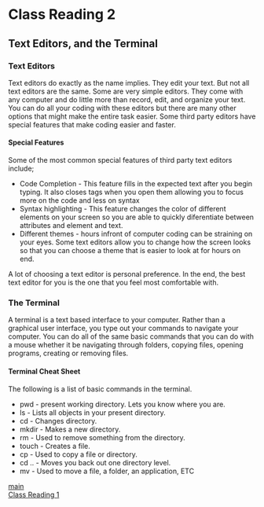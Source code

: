 
# Class Reading 2

## Text Editors, and the Terminal

### Text Editors

Text editors do exactly as the name implies. They edit your text. But not all text editors are the same. Some are very simple editors.  They come with any computer and do little more than record, edit, and organize your text.  You can do all your coding with these editors but there are many other options that might make the entire task easier.  Some third party editors have special features that make coding easier and faster.
#### Special Features
Some of the most common special features of third party text editors include;
* Code Completion - This feature fills in the expected text after you begin typing.  It also closes tags when you open them allowing you to focus more on the code and less on syntax
* Syntax highlighting - This feature changes the color of different elements on your screen so you are able to quickly diferentiate between attributes and element and text.
* Different themes - hours infront of computer coding can be straining on your eyes.  Some text editors allow you to change how the screen looks so that you can choose a theme that is easier to look at for hours on end.  

A lot of choosing a text editor is personal preference.  In the end, the best text editor for you is the one that you feel most comfortable with.  

### The Terminal
A terminal is a text based interface to your computer.  Rather than a graphical user interface, you type out your commands to navigate your computer.  You can do all of the same basic commands that you can do with a mouse whether it be navigating through folders, copying files, opening programs, creating or removing files.  

#### Terminal Cheat Sheet
The following is a list of basic commands in the terminal.  
* pwd - present working directory.  Lets you know where you are.
* ls - Lists all objects in your present directory.
* cd - Changes directory.
* mkdir - Makes a new directory.
* rm - Used to remove something from the directory.
* touch - Creates a file.
* cp - Used to copy a file or directory.
* cd .. - Moves you back out one directory level.
* mv - Used to move a file, a folder, an application, ETC

[main](https://chuckalto.github.io/reading-notes/)  
[Class Reading 1](https://chuckalto.github.io/reading-notes/class1reading)
